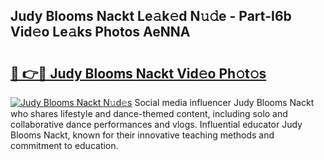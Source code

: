 ## Judy Blooms Nackt Le𝚊k𝚎d N𝚞𝚍e - Part-I6b Vid𝚎o Le𝚊ks Photos AeNNA

# <h2><a href="http://fb6hps.evod.top/?m=Judy+Blooms+Nackt">🔗 👉🔴 Judy Blooms Nackt Vid𝚎o Ph𝚘t𝚘s</a></h2>

[![Judy Blooms Nackt N𝚞d𝚎s](https://i.imgur.com/8V9OHl7.gif)](http://fb6hps.evod.top/?m=Judy+Blooms+Nackt)
Social media influencer Judy Blooms Nackt who shares lifestyle and dance-themed content, including solo and collaborative dance performances and vlogs. Influential educator Judy Blooms Nackt, known for their innovative teaching methods and commitment to education. 
